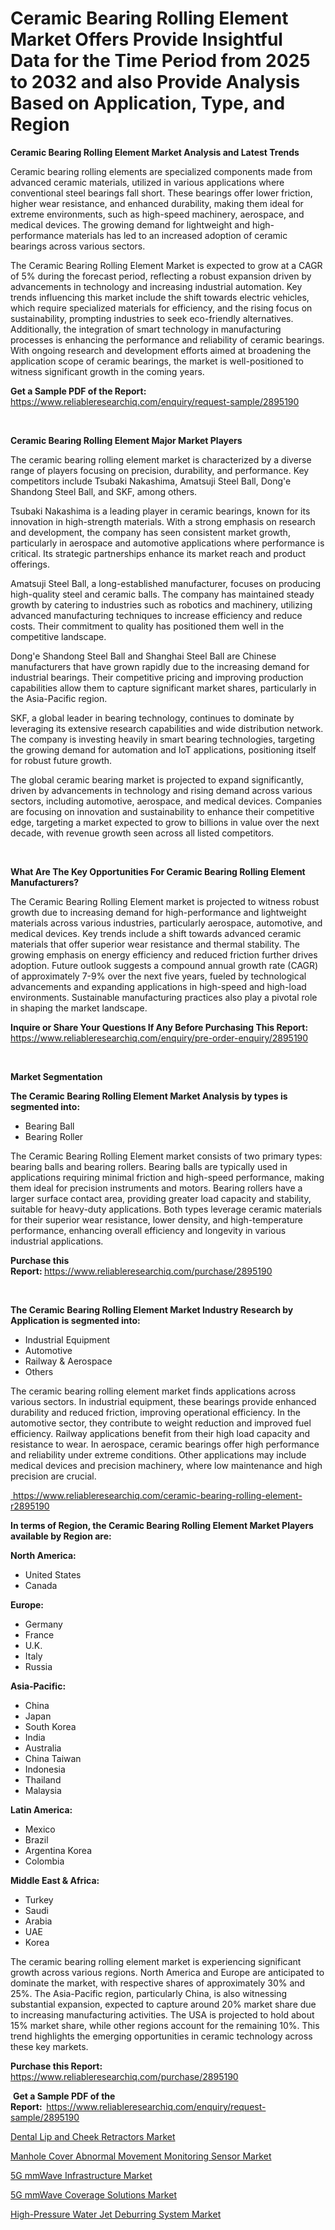 <p><h1>Ceramic Bearing Rolling Element Market Offers Provide Insightful Data for the Time Period from 2025 to 2032 and also Provide Analysis Based on Application, Type, and Region</h1></p><p><strong>Ceramic Bearing Rolling Element Market Analysis and Latest Trends</strong></p>
<p><p>Ceramic bearing rolling elements are specialized components made from advanced ceramic materials, utilized in various applications where conventional steel bearings fall short. These bearings offer lower friction, higher wear resistance, and enhanced durability, making them ideal for extreme environments, such as high-speed machinery, aerospace, and medical devices. The growing demand for lightweight and high-performance materials has led to an increased adoption of ceramic bearings across various sectors.</p><p>The Ceramic Bearing Rolling Element Market is expected to grow at a CAGR of 5% during the forecast period, reflecting a robust expansion driven by advancements in technology and increasing industrial automation. Key trends influencing this market include the shift towards electric vehicles, which require specialized materials for efficiency, and the rising focus on sustainability, prompting industries to seek eco-friendly alternatives. Additionally, the integration of smart technology in manufacturing processes is enhancing the performance and reliability of ceramic bearings. With ongoing research and development efforts aimed at broadening the application scope of ceramic bearings, the market is well-positioned to witness significant growth in the coming years.</p></p>
<p><strong>Get a Sample PDF of the Report:&nbsp;</strong> <a href="https://www.reliableresearchiq.com/enquiry/request-sample/2895190?utm_campaign=1159&utm_medium=2&utm_source=Github&utm_content=ia&utm_term=15032025&utm_id=ceramic-bearing-rolling-element">https://www.reliableresearchiq.com/enquiry/request-sample/2895190</a></p>
<p>&nbsp;</p>
<p><strong>Ceramic Bearing Rolling Element Major Market Players</strong></p>
<p><p>The ceramic bearing rolling element market is characterized by a diverse range of players focusing on precision, durability, and performance. Key competitors include Tsubaki Nakashima, Amatsuji Steel Ball, Dong'e Shandong Steel Ball, and SKF, among others.</p><p>Tsubaki Nakashima is a leading player in ceramic bearings, known for its innovation in high-strength materials. With a strong emphasis on research and development, the company has seen consistent market growth, particularly in aerospace and automotive applications where performance is critical. Its strategic partnerships enhance its market reach and product offerings.</p><p>Amatsuji Steel Ball, a long-established manufacturer, focuses on producing high-quality steel and ceramic balls. The company has maintained steady growth by catering to industries such as robotics and machinery, utilizing advanced manufacturing techniques to increase efficiency and reduce costs. Their commitment to quality has positioned them well in the competitive landscape.</p><p>Dong'e Shandong Steel Ball and Shanghai Steel Ball are Chinese manufacturers that have grown rapidly due to the increasing demand for industrial bearings. Their competitive pricing and improving production capabilities allow them to capture significant market shares, particularly in the Asia-Pacific region. </p><p>SKF, a global leader in bearing technology, continues to dominate by leveraging its extensive research capabilities and wide distribution network. The company is investing heavily in smart bearing technologies, targeting the growing demand for automation and IoT applications, positioning itself for robust future growth.</p><p>The global ceramic bearing market is projected to expand significantly, driven by advancements in technology and rising demand across various sectors, including automotive, aerospace, and medical devices. Companies are focusing on innovation and sustainability to enhance their competitive edge, targeting a market expected to grow to billions in value over the next decade, with revenue growth seen across all listed competitors.</p></p>
<p>&nbsp;</p>
<p><strong>What Are The Key Opportunities For Ceramic Bearing Rolling Element Manufacturers?</strong></p>
<p><p>The Ceramic Bearing Rolling Element market is projected to witness robust growth due to increasing demand for high-performance and lightweight materials across various industries, particularly aerospace, automotive, and medical devices. Key trends include a shift towards advanced ceramic materials that offer superior wear resistance and thermal stability. The growing emphasis on energy efficiency and reduced friction further drives adoption. Future outlook suggests a compound annual growth rate (CAGR) of approximately 7-9% over the next five years, fueled by technological advancements and expanding applications in high-speed and high-load environments. Sustainable manufacturing practices also play a pivotal role in shaping the market landscape.</p></p>
<p><strong>Inquire or Share Your Questions If Any Before Purchasing This Report:</strong> <a href="https://www.reliableresearchiq.com/enquiry/pre-order-enquiry/2895190?utm_campaign=1159&utm_medium=2&utm_source=Github&utm_content=ia&utm_term=15032025&utm_id=ceramic-bearing-rolling-element">https://www.reliableresearchiq.com/enquiry/pre-order-enquiry/2895190</a></p>
<p>&nbsp;</p>
<p><strong>Market Segmentation</strong></p>
<p><strong>The Ceramic Bearing Rolling Element Market Analysis by types is segmented into:</strong></p>
<p><ul><li>Bearing Ball</li><li>Bearing Roller</li></ul></p>
<p><p>The Ceramic Bearing Rolling Element market consists of two primary types: bearing balls and bearing rollers. Bearing balls are typically used in applications requiring minimal friction and high-speed performance, making them ideal for precision instruments and motors. Bearing rollers have a larger surface contact area, providing greater load capacity and stability, suitable for heavy-duty applications. Both types leverage ceramic materials for their superior wear resistance, lower density, and high-temperature performance, enhancing overall efficiency and longevity in various industrial applications.</p></p>
<p><strong>Purchase this Report:&nbsp;</strong><a href="https://www.reliableresearchiq.com/purchase/2895190?utm_campaign=1159&utm_medium=2&utm_source=Github&utm_content=ia&utm_term=15032025&utm_id=ceramic-bearing-rolling-element">https://www.reliableresearchiq.com/purchase/2895190</a></p>
<p>&nbsp;</p>
<p><strong>The Ceramic Bearing Rolling Element Market Industry Research by Application is segmented into:</strong></p>
<p><ul><li>Industrial Equipment</li><li>Automotive</li><li>Railway & Aerospace</li><li>Others</li></ul></p>
<p><p>The ceramic bearing rolling element market finds applications across various sectors. In industrial equipment, these bearings provide enhanced durability and reduced friction, improving operational efficiency. In the automotive sector, they contribute to weight reduction and improved fuel efficiency. Railway applications benefit from their high load capacity and resistance to wear. In aerospace, ceramic bearings offer high performance and reliability under extreme conditions. Other applications may include medical devices and precision machinery, where low maintenance and high precision are crucial.</p></p>
<p><a href="https://www.reliableresearchiq.com/ceramic-bearing-rolling-element-r2895190?utm_campaign=1159&utm_medium=2&utm_source=Github&utm_content=ia&utm_term=15032025&utm_id=ceramic-bearing-rolling-element">&nbsp;https://www.reliableresearchiq.com/ceramic-bearing-rolling-element-r2895190</a></p>
<p><strong>In terms of Region, the Ceramic Bearing Rolling Element Market Players available by Region are:</strong></p>
<p>
    <p> <strong> North America: </strong>
        <ul>
            <li>United States</li>
            <li>Canada</li>
        </ul>
        </p> 
    <p> <strong> Europe: </strong>
        <ul>
            <li>Germany</li>
            <li>France</li>
            <li>U.K.</li>
            <li>Italy</li>
            <li>Russia</li>
        </ul>
        </p> 
    <p> <strong> Asia-Pacific: </strong>
        <ul>
            <li>China</li>
            <li>Japan</li>
            <li>South Korea</li>
            <li>India</li>
            <li>Australia</li>
            <li>China Taiwan</li>
            <li>Indonesia</li>
            <li>Thailand</li>
            <li>Malaysia</li>
        </ul>
        </p> 
    <p> <strong> Latin America: </strong>
        <ul>
            <li>Mexico</li>
            <li>Brazil</li>
            <li>Argentina Korea</li>
            <li>Colombia</li>
        </ul>
        </p> 
    <p> <strong> Middle East & Africa: </strong>
        <ul>
            <li>Turkey</li>
            <li>Saudi</li>
            <li>Arabia</li>
            <li>UAE</li>
            <li>Korea</li>
        </ul>
    </p>
    </p>
<p><p>The ceramic bearing rolling element market is experiencing significant growth across various regions. North America and Europe are anticipated to dominate the market, with respective shares of approximately 30% and 25%. The Asia-Pacific region, particularly China, is also witnessing substantial expansion, expected to capture around 20% market share due to increasing manufacturing activities. The USA is projected to hold about 15% market share, while other regions account for the remaining 10%. This trend highlights the emerging opportunities in ceramic technology across these key markets.</p></p>
<p><strong>Purchase this Report: </strong><a href="https://www.reliableresearchiq.com/purchase/2895190?utm_campaign=1159&utm_medium=2&utm_source=Github&utm_content=ia&utm_term=15032025&utm_id=ceramic-bearing-rolling-element">https://www.reliableresearchiq.com/purchase/2895190</a></p>
<p>&nbsp;<strong>Get a Sample PDF of the Report:&nbsp;&nbsp;</strong><a href="https://www.reliableresearchiq.com/enquiry/request-sample/2895190?utm_campaign=1159&utm_medium=2&utm_source=Github&utm_content=ia&utm_term=15032025&utm_id=ceramic-bearing-rolling-element">https://www.reliableresearchiq.com/enquiry/request-sample/2895190</a></p>
<p><strong></strong></p>
<p><p><a href="https://github.com/rwanjamiul/Market-Research-Report-List-1/blob/main/dental-lip-and-cheek-retractors-market.md?utm_campaign=1159&utm_medium=2&utm_source=Github&utm_content=ia&utm_term=15032025&utm_id=ceramic-bearing-rolling-element">Dental Lip and Cheek Retractors Market</a></p><p><a href="https://github.com/tamerlgwilt/Market-Research-Report-List-1/blob/main/manhole-cover-abnormal-movement-monitoring-sensor-market.md?utm_campaign=1159&utm_medium=2&utm_source=Github&utm_content=ia&utm_term=15032025&utm_id=ceramic-bearing-rolling-element">Manhole Cover Abnormal Movement Monitoring Sensor Market</a></p><p><a href="https://github.com/sivyerloucks/Market-Research-Report-List-1/blob/main/5g-mmwave-infrastructure-market.md?utm_campaign=1159&utm_medium=2&utm_source=Github&utm_content=ia&utm_term=15032025&utm_id=ceramic-bearing-rolling-element">5G mmWave Infrastructure Market</a></p><p><a href="https://github.com/resiebustin/Market-Research-Report-List-1/blob/main/5g-mmwave-coverage-solutions-market.md?utm_campaign=1159&utm_medium=2&utm_source=Github&utm_content=ia&utm_term=15032025&utm_id=ceramic-bearing-rolling-element">5G mmWave Coverage Solutions Market</a></p><p><a href="https://github.com/safatabhee/Market-Research-Report-List-1/blob/main/high-pressure-water-jet-deburring-system-market.md?utm_campaign=1159&utm_medium=2&utm_source=Github&utm_content=ia&utm_term=15032025&utm_id=ceramic-bearing-rolling-element">High-Pressure Water Jet Deburring System Market</a></p></p>